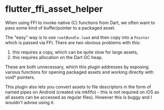 # flutter_ffi_asset_helper

When using FFI to invoke native (C) functions from Dart, we often want to pass some kind of buffer/pointer to a packaged asset.

The "easy" way is to use `rootBundle.load` and then copy into a `Pointer` which is passed via FFI. There are two obvious problems with this:
1) this requires a copy, which can be quite slow for large assets,
2) this requires allocation on the Dart GC heap.

These are both unnecessary, which this plugin addresses by exposing various functions for opening packaged assets and working directly with void* pointers.

This plugin also lets you convert assets to file descriptors in the form of named pipes on Android (created via mkfifo) - this is not required on iOS as all assets can be accessed as regular files). However this is buggy and I wouldn't advise using it.

